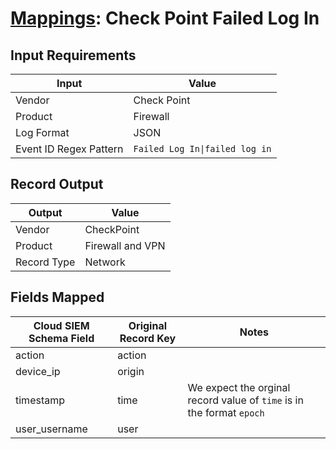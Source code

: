 # [Mappings](README.md): Check Point Failed Log In

## Input Requirements

|Input|Value|
|-----|-----|
|Vendor|Check Point|
|Product|Firewall|
|Log Format|JSON|
|Event ID Regex Pattern|`Failed Log In\|failed log in`|

## Record Output

|Output|Value|
|------|-----|
|Vendor|CheckPoint|
|Product|Firewall and VPN|
|Record Type|Network|

## Fields Mapped

|Cloud SIEM Schema Field|Original Record Key|Notes|
|-----------------------|-------------------|-----|
|action|action||
|device_ip|origin||
|timestamp|time|We expect the orginal record value of `time` is in the format `epoch`|
|user_username|user||

